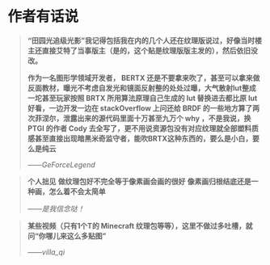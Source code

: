 # 作者有话说

> **“田园光追级光影”我记得包括我在内的几个人还在纹理版说过，好像当时楼主还直接艾特了当事版主（是的，这个贴是纹理版版主发的），然后依旧没改。**
>  
> **作为一名图形学领域开发者， BERTX 还是不要拿来吹了，甚至可以拿来做反面教材，曝光不考虑自发光和镜面反射整的处处过曝，大气散射lut整成一坨甚至玩家按照 BRTX 所用算法原理自己生成的 lut 替换进去都比原 lut 好看，一边开发一边在 stackOverflow 上问还给 BRDF 的一些地方算了两次菲涅尔，泄露出来的源代码里面十万甚至九万个 why ，不是我说，换 PTGI 的作者 Cody 去全写了，更不用说资源包没有对应纹理就全部塑料质感甚至直接出现暗黑米奇监守者，能吹BRTX这种东西的，要么是小白，要么是纯云**
>
> ——_GeForceLegend_

> **个人拙见**
> **做纹理包好不完全等于像素画会画的很好**
> **像素画归根结底还是一种画，怎么着不会太简单**
>
> ——_是我信念哒！_

> **某些视频（只有1个T的 Minecraft 纹理包等等），这里不做过多吐槽，就问“你哪儿来这么多贴图”**
>
> ——_villa_qi_
